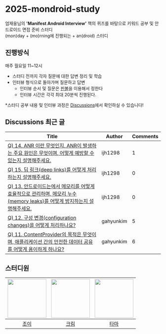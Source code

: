 # 2025-mondroid-study
엄재웅님의 **'Manifest Android Interview'** 책의 퀴즈를 바탕으로 키워드 공부 및 안드로이드 면접 준비 스터디  
(mon)day + (mo)rning에 진행되는 + an(droid) 스터디

## 진행방식
매주 월요일 11~12시

- 스터디 전까지 각자 질문에 대한 답변 정리 및 학습
- 인터뷰 형식으로 돌아가며 질문하고 답변
  - 인터뷰 순서 및 질문은 [핀볼](https://lazygyu.github.io/roulette/)을 이용해서 정한다
  - 인터뷰 시간은 각각 최대 20분씩 진행된다.

*스터디 공부 내용 및 인터뷰 과정은 [Discussions](https://github.com/woowacourse-study/2025-mondroid-study/discussions)에서 확인하실 수 있습니다!

## Discussions 최근 글
<!-- discussions-list-start -->
| Title | Author | Comments |
|-------|--------|----------|
| [Q) 14. ANR 이란 무엇인지, ANR이 발생하는 주요 원인은 무엇이며, 어떻게 예방할 수 있는지 설명해주세요.](https://github.com/woowacourse-study/2025-mondroid-study/discussions/19) | ijh1298 | 1 |
| [Q) 15. 딥 링크(deep links)를 어떻게 처리하는지 설명해주세요.](https://github.com/woowacourse-study/2025-mondroid-study/discussions/20) | ijh1298 | 0 |
| [Q) 13. 안드로이드는에서 메모리를 어떻게 효율적으로 관리하며, 메모리 누수(memory leaks)를 어떻게 방지하는지 설명해주세요.](https://github.com/woowacourse-study/2025-mondroid-study/discussions/18) | ijh1298 | 0 |
| [Q) 12. 구성 변경(configuration changes)을 어떻게 처리하나요?](https://github.com/woowacourse-study/2025-mondroid-study/discussions/17) | gahyunkim | 5 |
| [Q) 11. ContentProvider의 목적은 무엇이며, 애플리케이션 간의 안전한 데이터 공유를 어떻게 용이하게 하나요?](https://github.com/woowacourse-study/2025-mondroid-study/discussions/16) | gahyunkim | 6 |
<!-- discussions-list-end -->

## 스터디원
| <img src="https://github.com/gahyunkim.png" width="125"/> | <img src="https://github.com/ijh1298.png" width="125"/> | <img src="https://github.com/etama123.png" width="125"/> |
|:---------:|:---------:|:---------:|
|[조이](https://github.com/gahyunkim)</br>|[크림](https://github.com/ijh1298)</br>|[타마](https://github.com/etama123)</br>|
</br>
